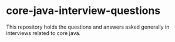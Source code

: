 # core-java-interview-questions
This repository holds the questions and answers asked generally in interviews related to core java. 
